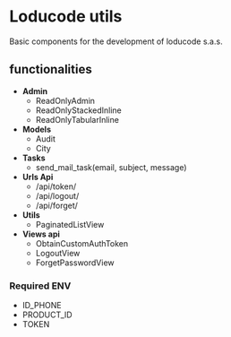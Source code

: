 # Loducode utils

Basic components for the development of loducode s.a.s.

## functionalities

- **Admin**
    - ReadOnlyAdmin
    - ReadOnlyStackedInline
    - ReadOnlyTabularInline
- **Models**
    - Audit
    - City  
- **Tasks**
    - send_mail_task(email, subject, message)
- **Urls Api**
    - /api/token/
    - /api/logout/
    - /api/forget/
- **Utils**
    - PaginatedListView
- **Views api**
    - ObtainCustomAuthToken
    - LogoutView
    - ForgetPasswordView

### Required ENV

- ID_PHONE
- PRODUCT_ID
- TOKEN